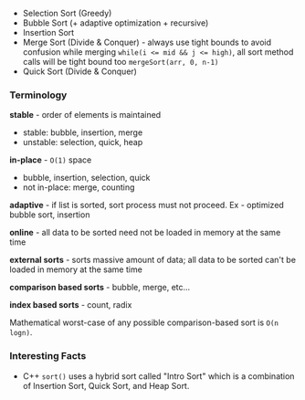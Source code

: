 - Selection Sort (Greedy)
- Bubble Sort (+ adaptive optimization + recursive)
- Insertion Sort
- Merge Sort (Divide & Conquer) - always use tight bounds to avoid confusion while merging `while(i <= mid && j <= high)`, all sort method calls will be tight bound too `mergeSort(arr, 0, n-1)`
- Quick Sort (Divide & Conquer)

### Terminology
**stable** - order of elements is maintained
- stable: bubble, insertion, merge
- unstable: selection, quick, heap

**in-place** - `O(1)` space
- bubble, insertion, selection, quick
- not in-place: merge, counting
 
**adaptive** - if list is sorted, sort process must not proceed. Ex - optimized bubble sort, insertion

**online** - all data to be sorted need not be loaded in memory at the same time

**external sorts** - sorts massive amount of data; all data to be sorted can't be loaded in memory at the same time

**comparison based sorts** - bubble, merge, etc...

**index based sorts** - count, radix

Mathematical worst-case of any possible comparison-based sort is `O(n logn)`.

### Interesting Facts
- C++ `sort()` uses a hybrid sort called "Intro Sort" which is a combination of Insertion Sort, Quick Sort, and Heap Sort.
